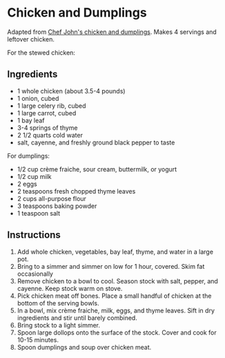 # Chicken and Dumplings

Adapted from [Chef John's chicken and dumplings](http://foodwishes.blogspot.com/2012/05/chicken-dumplings-stewed-chicken-with.html). Makes 4 servings and leftover chicken.

For the stewed chicken:
## Ingredients

- 1 whole chicken (about 3.5-4 pounds)
- 1 onion, cubed
- 1 large celery rib, cubed
- 1 large carrot, cubed
- 1 bay leaf
- 3-4 springs of thyme
- 2 1/2 quarts cold water
- salt, cayenne, and freshly ground black pepper to taste

For dumplings:
- 1/2 cup crème fraiche, sour cream, buttermilk, or yogurt
- 1/2 cup milk
- 2 eggs
- 2 teaspoons fresh chopped thyme leaves
- 2 cups all-purpose flour
- 3 teaspoons baking powder
- 1 teaspoon salt

## Instructions

1. Add whole chicken, vegetables, bay leaf, thyme, and water in a large pot. 
2. Bring to a simmer and simmer on low for 1 hour, covered. Skim fat occasionally
3. Remove chicken to a bowl to cool. Season stock with salt, pepper, and cayenne. Keep stock warm on stove.
4. Pick chicken meat off bones. Place a small handful of chicken at the bottom of the serving bowls.
5. In a bowl, mix crème fraiche, milk, eggs, and thyme leaves. Sift in dry ingredients and stir until barely combined.
6. Bring stock to a light simmer.
7. Spoon large dollops onto the surface of the stock. Cover and cook for 10-15 minutes.
8. Spoon dumplings and soup over chicken meat.
